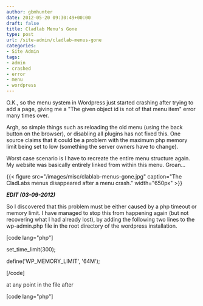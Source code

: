 ```yaml
---
author: gbmhunter
date: 2012-05-20 09:30:49+00:00
draft: false
title: Cladlab Menu's Gone
type: post
url: /site-admin/cladlab-menus-gone
categories:
- Site Admin
tags:
- admin
- crashed
- error
- menu
- wordpress
---
```


O.K., so the menu system in Wordpress just started crashing after trying to add a page, giving me a "The given object id is not of that menu item" error many times over.

Argh, so simple things such as reloading the old menu (using the back button on the browser), or disabling all plugins has not fixed this. One source claims that it could be a problem with the maximum php memory limit being set to low (something the server owners have to change).

Worst case scenario is I have to recreate the entire menu structure again. My website was basically entirely linked from within this menu. Groan...

{{< figure src="/images/misc/clablab-menus-gone.jpg" caption="The CladLabs menus disappeared after a menu crash."  width="650px" >}}

_**EDIT (03-09-2012)**_

So I discovered that this problem must be either caused by a php timeout or memory limit. I have managed to stop this from happening again (but not recovering what I had already lost), by adding the following two lines to the wp-admin.php file in the root directory of the wordpress installation.

[code lang="php"]

set_time_limit(300);

define('WP_MEMORY_LIMIT', '64M');

[/code]

at any point in the file after

[code lang="php"]

<?php

[/code]

and before

[code lang="php"]

if ( !defined('ABSPATH') )

[/code]

There was no specific reason to choose a time of 300 seconds and memory limit of 64MB, they just turned out to be large enough so that the php engine could handle the menus. This still means that large menus will take ages to update (minutes!), but at least you don't loose it all!
